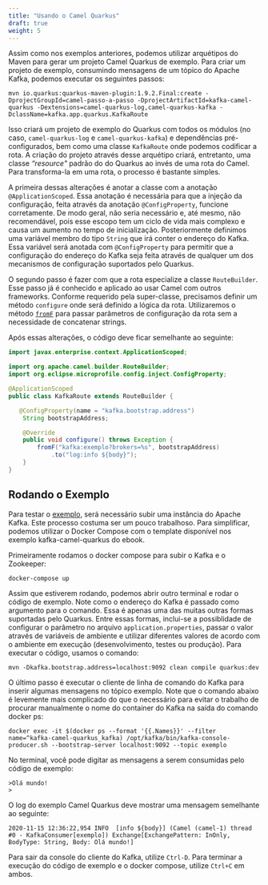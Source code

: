 ```yaml
---
title: "Usando o Camel Quarkus"
draft: true
weight: 5
---
```


Assim como nos exemplos anteriores, podemos utilizar arquétipos do Maven para gerar um projeto Camel Quarkus de exemplo. Para criar um projeto de exemplo, consumindo mensagens de um tópico do Apache Kafka, podemos executar os seguintes passos:

```shell
mvn io.quarkus:quarkus-maven-plugin:1.9.2.Final:create -DprojectGroupId=camel-passo-a-passo -DprojectArtifactId=kafka-camel-quarkus -Dextensions=camel-quarkus-log,camel-quarkus-kafka -DclassName=kafka.app.quarkus.KafkaRoute
```

Isso criará um projeto de exemplo do Quarkus com todos os módulos (no caso, `camel-quarkus-log` e `camel-quarkus-kafka`) e dependências pré-configurados, bem como uma classe `KafkaRoute` onde podemos codificar a rota. A criação do projeto através desse arquétipo criará, entretanto, uma classe _“resource"_ padrão do do Quarkus ao invés de uma rota do Camel. Para transforma-la em uma rota, o processo é bastante simples.

A primeira dessas alterações é anotar a classe com a anotação `@ApplicationScoped`. Essa anotação é necessária para que a injeção da configuração, feita através da anotação `@ConfigProperty`, funcione corretamente. De modo geral, não seria necessário e, até mesmo, não recomendável, pois esse escopo tem um ciclo de vida mais complexo e causa um aumento no tempo de inicialização. Posteriormente definimos uma variável membro do tipo `String` que irá conter o endereço do Kafka. Essa variável será anotada com `@ConfigProperty` para permitir que a configuração do endereço do Kafka seja feita através de qualquer um dos mecanismos de configuração suportados pelo Quarkus.

O segundo passo é fazer com que a rota especialize a classe `RouteBuilder`. Esse passo já é conhecido e aplicado ao usar Camel com outros frameworks. Conforme requerido pela super-classe, precisamos definir um método `configure` onde será definido a lógica da rota. Utilizaremos o método [`fromF`](https://www.javadoc.io/static/org.apache.camel/camel-core-model/3.11.1/org/apache/camel/builder/RouteBuilder.html#fromF-java.lang.String-java.lang.Object...-) para passar parâmetros de configuração da rota sem a necessidade de concatenar strings.

Após essas alterações, o código deve ficar semelhante ao seguinte:

```java
import javax.enterprise.context.ApplicationScoped;

import org.apache.camel.builder.RouteBuilder;
import org.eclipse.microprofile.config.inject.ConfigProperty;

@ApplicationScoped
public class KafkaRoute extends RouteBuilder {

   @ConfigProperty(name = "kafka.bootstrap.address")
    String bootstrapAddress;

    @Override
    public void configure() throws Exception {
        fromF("kafka:exemplo?brokers=%s", bootstrapAddress)
            .to("log:info ${body}");
    }
}
```

## Rodando o Exemplo

Para testar o [exemplo](https://github.com/integracao-passo-a-passo/camel-passo-a-passo/tree/master/kafka-camel-quarkus), será necessário subir uma instância do Apache Kafka. Este processo costuma ser um pouco trabalhoso. Para simplificar, podemos utilizar o Docker Compose com o template disponível nos exemplo kafka-camel-quarkus do ebook.

Primeiramente rodamos o docker compose para subir o Kafka e o Zookeeper:

```shell
docker-compose up
```

Assim que estiverem rodando, podemos abrir outro terminal e rodar o código de exemplo. Note como o endereço do Kafka é passado como argumento para o comando. Essa é apenas uma das muitas outras formas suportadas pelo Quarkus. Entre essas formas, inclui-se a possiblidade de configurar o parâmetro no arquivo `application.properties`, passar o valor através de variáveis de ambiente e utilizar diferentes valores de acordo com o ambiente em execução (desenvolvimento, testes ou produção). Para executar o código, usamos o comando:

```shell
mvn -Dkafka.bootstrap.address=localhost:9092 clean compile quarkus:dev
```

O último passo é executar o cliente de linha de comando do Kafka para inserir algumas mensagens no tópico exemplo. Note que o comando abaixo é levemente mais complicado do que o necessário para evitar o trabalho de procurar manualmente o nome do container do Kafka na saída do comando docker ps:

```shell
docker exec -it $(docker ps --format '{{.Names}}' --filter name=^kafka-camel-quarkus_kafka) /opt/kafka/bin/kafka-console-producer.sh --bootstrap-server localhost:9092 --topic exemplo
```

No terminal, você pode digitar as mensagens a serem consumidas pelo código de exemplo:

```
>Olá mundo!
>
```

O log do exemplo Camel Quarkus deve mostrar uma mensagem semelhante ao seguinte:

```
2020-11-15 12:36:22,954 INFO  [info ${body}] (Camel (camel-1) thread #0 - KafkaConsumer[exemplo]) Exchange[ExchangePattern: InOnly, BodyType: String, Body: Olá mundo!]
```

Para sair da console do cliente do Kafka, utilize `Ctrl-D`. Para terminar a execução do código de exemplo e o docker compose, utilize `Ctrl+C` em ambos.



